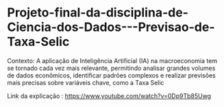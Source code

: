 # Projeto-final-da-disciplina-de-Ciencia-dos-Dados---Previsao-de-Taxa-Selic
Contexto:  A aplicação de Inteligência Artificial (IA) na macroeconomia tem se tornado cada vez mais relevante, permitindo analisar grandes volumes de dados econômicos, identificar padrões complexos e realizar previsões mais precisas sobre variáveis chave, como a Taxa Selic

Link da explicação : https://www.youtube.com/watch?v=0Dp9Tb85Uwg 
